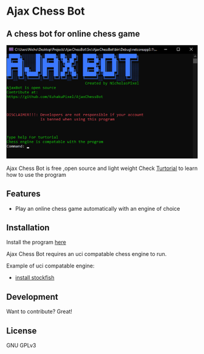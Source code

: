 # Ajax Chess Bot
## A chess bot for online chess game
![ScreenShot](docs/MainScreenShot.png)


Ajax Chess Bot is free ,open source and light weight Check [Turtorial](https://github.com/KuhakuPixel/AjaxChessBot/tree/master/docs/Turtorial) to learn how to use the program


## Features

- Play an online chess game automatically with an engine of choice


## Installation
Install the program [here](https://github.com/KuhakuPixel/AjaxChessBot/releases/tag/1.00)

Ajax Chess Bot  requires an uci compatable chess engine  to run.

Example of uci compatable engine:
 - [install stockfish](https://stockfishchess.org/download/)


## Development

Want to contribute? Great!



## License

GNU GPLv3



